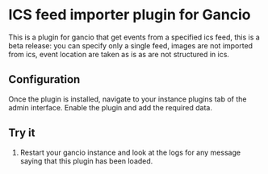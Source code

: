 # ICS feed importer plugin for Gancio

This is a plugin for gancio that get events from a specified ics feed, this is a beta release: you can specify only a single feed, images are not imported from ics, event location are taken as is as are not structured in ics.



## Configuration

Once the plugin is installed, navigate to your instance plugins tab of the admin interface. Enable the plugin and add the required data.


## Try it

1. Restart your gancio instance and look at the logs for any message saying that this plugin has been loaded.
